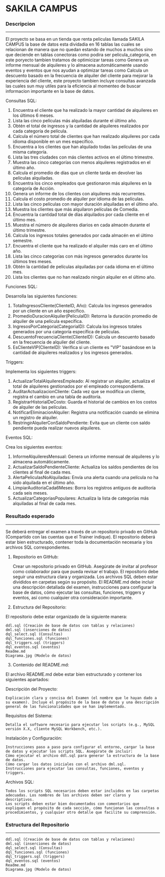 # SAKILA CAMPUS


### Descripcion
---
El proyecto se basa en un tienda que renta peliculas llamada SAKILA CAMPUS
la base de datos esta dividadia en 16 tablas las cuales se relacionan
de manera que no quedan estando de muchos a muchos sino que deciende en
tablas conectoras como podira ser pelicula_categoria,
en este poryecto tambien tratamos de optimicizar tareas como Genera un informe mensual
de alquileres y lo almacena automáticamente usando eventos y eventos que nos ayudan a optimizar
tareas como Calcula un descuento basado en la frecuencia de alquiler del cliente para mejorar
la experiencia del cliente, este proyecto tambien incluye consultas avanzada las cuales sun muy utiles
para la eficiencia al momenteo de buscar informacion importante en la base de datos.

Consultas SQL:

  1.  Encuentra el cliente que ha realizado la mayor cantidad de alquileres en los últimos 6 meses.
  2.  Lista las cinco películas más alquiladas durante el último año.
  3.  Obtén el total de ingresos y la cantidad de alquileres realizados por cada categoría de película.
  4.  Calcula el número total de clientes que han realizado alquileres por cada idioma disponible en un mes específico.
  5.  Encuentra a los clientes que han alquilado todas las películas de una misma categoría.
  6.  Lista las tres ciudades con más clientes activos en el último trimestre.
  7.  Muestra las cinco categorías con menos alquileres registrados en el último año.
  8.  Calcula el promedio de días que un cliente tarda en devolver las películas alquiladas.
  9.  Encuentra los cinco empleados que gestionaron más alquileres en la categoría de Acción.
  10.  Genera un informe de los clientes con alquileres más recurrentes.
  11.  Calcula el costo promedio de alquiler por idioma de las películas.
  12.  Lista las cinco películas con mayor duración alquiladas en el último año.
  13.  Muestra los clientes que más alquilaron películas de Comedia.
  14.  Encuentra la cantidad total de días alquilados por cada cliente en el último mes.
  15.  Muestra el número de alquileres diarios en cada almacén durante el último trimestre.
  16.  Calcula los ingresos totales generados por cada almacén en el último semestre.
  17.  Encuentra el cliente que ha realizado el alquiler más caro en el último año.
  18.  Lista las cinco categorías con más ingresos generados durante los últimos tres meses.
  19.  Obtén la cantidad de películas alquiladas por cada idioma en el último mes.
  20.  Lista los clientes que no han realizado ningún alquiler en el último año.

Funciones SQL:

Desarrolla las siguientes funciones:

  1.  TotalIngresosCliente(ClienteID, Año): Calcula los ingresos generados por un cliente en un año específico.
  2.  PromedioDuracionAlquiler(PeliculaID): Retorna la duración promedio de alquiler de una película específica.
  3.  IngresosPorCategoria(CategoriaID): Calcula los ingresos totales generados por una categoría específica de películas.
  4.  DescuentoFrecuenciaCliente(ClienteID): Calcula un descuento basado en la frecuencia de alquiler del cliente.
  5.  EsClienteVIP(ClienteID): Verifica si un cliente es "VIP" basándose en la cantidad de alquileres realizados y los ingresos generados.

Triggers:

Implementa los siguientes triggers:

   1. ActualizarTotalAlquileresEmpleado: Al registrar un alquiler, actualiza el total de alquileres gestionados por el empleado correspondiente.
   2. AuditarActualizacionCliente: Cada vez que se modifica un cliente, registra el cambio en una tabla de auditoría.
   3. RegistrarHistorialDeCosto: Guarda el historial de cambios en los costos de alquiler de las películas.
   4. NotificarEliminacionAlquiler: Registra una notificación cuando se elimina un registro de alquiler.
   5. RestringirAlquilerConSaldoPendiente: Evita que un cliente con saldo pendiente pueda realizar nuevos alquileres.

Eventos SQL:

Crea los siguientes eventos:

   1. InformeAlquileresMensual: Genera un informe mensual de alquileres y lo almacena automáticamente.
   2. ActualizarSaldoPendienteCliente: Actualiza los saldos pendientes de los clientes al final de cada mes.
   3. AlertaPeliculasNoAlquiladas: Envía una alerta cuando una película no ha sido alquilada en el último año.
   4. LimpiarAuditoriaCada6Meses: Borra los registros antiguos de auditoría cada seis meses.
   5. ActualizarCategoriasPopulares: Actualiza la lista de categorías más alquiladas al final de cada mes.

### Resultado esperado
---

Se deberá entregar el examen a través de un repositorio privado en GitHub (Compartido con las cuentas que el Trainer indique). El repositorio deberá estar bien estructurado, contener toda la documentación necesaria y los archivos SQL correspondientes.


1. Repositorio en GitHub:


    Crear un repositorio privado en GitHub. Asegúrate de invitar al profesor como colaborador para que pueda revisar el trabajo.
    El repositorio debe seguir una estructura clara y organizada. Los archivos SQL deben estar divididos en carpetas según su propósito.
    El README.md debe incluir una descripción detallada del examen, instrucciones para configurar la base de datos, cómo ejecutar las consultas, funciones, triggers y eventos, así como cualquier otra consideración importante.


2. Estructura del Repositorio:


El repositorio debe estar organizado de la siguiente manera:

    ddl.sql (Creación de base de datos con tablas y relaciones)
    dml.sql (inserciones de datos)
    dql_select.sql (Consultas)
    dql_funciones.sql (funciones)
    dql_triggers.sql (triggers)
    dql_eventos.sql (eventos)
    Readme.md
    Diagrama.jpg (Modelo de datos)


3. Contenido del README.md:


El archivo README.md debe estar bien estructurado y contener los siguientes apartados:


Descripción del Proyecto:

    Explicación clara y concisa del Examen (el nombre que le hayan dado a su examen). Incluye el propósito de la base de datos y una descripción general de las funcionalidades que se han implementado.


Requisitos del Sistema:

    Detalla el software necesario para ejecutar los scripts (e.g., MySQL versión X.X, cliente MySQL Workbench, etc.).


Instalación y Configuración:

    Instrucciones paso a paso para configurar el entorno, cargar la base de datos y ejecutar los scripts SQL. Asegúrate de incluir:
    Cómo ejecutar el archivo ddl.sql para generar la estructura de la base de datos.
    Cómo cargar los datos iniciales con el archivo dml.sql.
    Instrucciones para ejecutar las consultas, funciones, eventos y triggers.


Archivos SQL:

    Todos los scripts SQL necesarios deben estar incluidos en las carpetas adecuadas. Los nombres de los archivos deben ser claros y descriptivos.
    Los scripts deben estar bien documentados con comentarios que expliquen el propósito de cada sección, cómo funcionan las consultas o procedimientos, y cualquier otro detalle que facilite su comprensión.


### Estructura del Repositorio
---
    ddl.sql (Creación de base de datos con tablas y relaciones)
    dml.sql (inserciones de datos)
    dql_select.sql (Consultas)
    dql_funciones.sql (funciones)
    dql_triggers.sql (triggers)
    dql_eventos.sql (eventos)
    Readme.md
    Diagrama.jpg (Modelo de datos)
